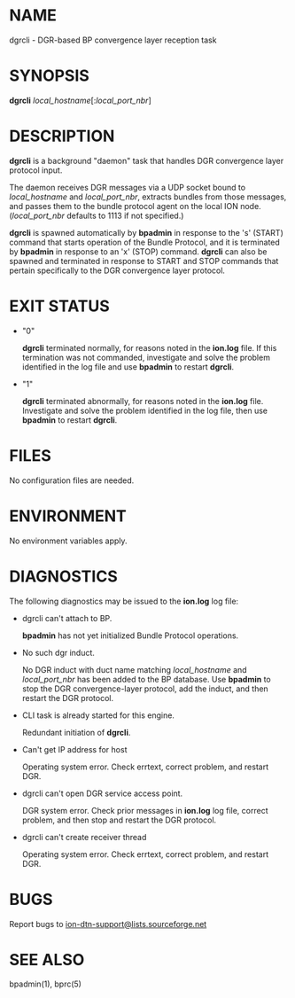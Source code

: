 # NAME

dgrcli - DGR-based BP convergence layer reception task

# SYNOPSIS

**dgrcli** _local\_hostname_\[:_local\_port\_nbr_\]

# DESCRIPTION

**dgrcli** is a background "daemon" task that handles DGR convergence layer
protocol input.

The daemon receives DGR messages via a UDP socket bound to
_local\_hostname_ and _local\_port\_nbr_, extracts bundles from those
messages, and passes them to the bundle protocol agent on the local ION node.
(_local\_port\_nbr_ defaults to 1113 if not specified.)

**dgrcli** is spawned automatically by **bpadmin** in response to the 's' (START)
command that starts operation of the Bundle Protocol, and it is terminated by
**bpadmin** in response to an 'x' (STOP) command.  **dgrcli** can also be
spawned and terminated in response to START and STOP commands that pertain
specifically to the DGR convergence layer protocol.

# EXIT STATUS

- "0"

    **dgrcli** terminated normally, for reasons noted in the **ion.log** file.  If
    this termination was not commanded, investigate and solve the problem identified
    in the log file and use **bpadmin** to restart **dgrcli**.

- "1"

    **dgrcli** terminated abnormally, for reasons noted in the **ion.log** file.
    Investigate and solve the problem identified in the log file, then use
    **bpadmin** to restart **dgrcli**.

# FILES

No configuration files are needed.

# ENVIRONMENT

No environment variables apply.

# DIAGNOSTICS

The following diagnostics may be issued to the **ion.log** log file:

- dgrcli can't attach to BP.

    **bpadmin** has not yet initialized Bundle Protocol operations.

- No such dgr induct.

    No DGR induct with duct name matching _local\_hostname_ and _local\_port\_nbr_
    has been added to the BP database.  Use **bpadmin** to stop the DGR
    convergence-layer protocol, add the induct, and then restart the DGR protocol.

- CLI task is already started for this engine.

    Redundant initiation of **dgrcli**.

- Can't get IP address for host

    Operating system error.  Check errtext, correct problem, and restart DGR.

- dgrcli can't open DGR service access point.

    DGR system error.  Check prior messages in **ion.log** log file, correct
    problem, and then stop and restart the DGR protocol.

- dgrcli can't create receiver thread

    Operating system error.  Check errtext, correct problem, and restart DGR.

# BUGS

Report bugs to <ion-dtn-support@lists.sourceforge.net>

# SEE ALSO

bpadmin(1), bprc(5)
